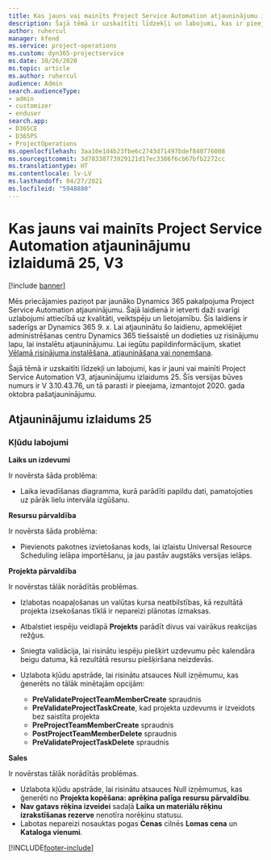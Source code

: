 ```yaml
---
title: Kas jauns vai mainīts Project Service Automation atjauninājumu izlaidumā 25, V3
description: Šajā tēmā ir uzskaitīti līdzekļi un labojumi, kas ir pieejami Project Service Automation atjauninājumu izlaidumā 25, V3.
author: ruhercul
manager: kfend
ms.service: project-operations
ms.custom: dyn365-projectservice
ms.date: 10/26/2020
ms.topic: article
ms.author: ruhercul
audience: Admin
search.audienceType:
- admin
- customizer
- enduser
search.app:
- D365CE
- D365PS
- ProjectOperations
ms.openlocfilehash: 3aa10e1d4b23fbe6c2743d71497bdef840776008
ms.sourcegitcommit: 3d78338773929121d17ec3386f6cb67bfb2272cc
ms.translationtype: HT
ms.contentlocale: lv-LV
ms.lasthandoff: 04/27/2021
ms.locfileid: "5948880"
---
```

# <a name="whats-new-or-changed-in-project-service-automation-update-release-25-v3"></a>Kas jauns vai mainīts Project Service Automation atjauninājumu izlaidumā 25, V3

[!include [banner](../includes/psa-now-project-operations.md)]

Mēs priecājamies paziņot par jaunāko Dynamics 365 pakalpojuma Project Service Automation atjauninājumu. Šajā laidienā ir ietverti daži svarīgi uzlabojumi attiecībā uz kvalitāti, veiktspēju un lietojamību. Šis laidiens ir saderīgs ar Dynamics 365 9. x. Lai atjauninātu šo laidienu, apmeklējiet administrēšanas centru Dynamics 365 tiešsaistē un dodieties uz risinājumu lapu, lai instalētu atjauninājumu. Lai iegūtu papildinformācijum, skatiet [Vēlamā risinājuma instalēšana, atjaunināšana vai noņemšana](/power-platform/admin/install-remove-preferred-solution).

Šajā tēmā ir uzskaitīti līdzekļi un labojumi, kas ir jauni vai mainīti Project Service Automation V3, atjauninājumu izlaidums 25. Šīs versijas būves numurs ir V 3.10.43.76, un tā parasti ir pieejama, izmantojot 2020. gada oktobra pašatjauninājumu.

## <a name="update-release-25"></a>Atjauninājumu izlaidums 25

### <a name="bug-fixes"></a>Kļūdu labojumi

**Laiks un izdevumi**

Ir novērsta šāda problēma:

- Laika ievadīšanas diagramma, kurā parādīti papildu dati, pamatojoties uz pārāk lielu intervāla izgūšanu.

**Resursu pārvaldība**

Ir novērsta šāda problēma:

- Pievienots pakotnes izvietošanas kods, lai izlaistu Universal Resource Scheduling ielāpa importēšanu, ja jau pastāv augstāks versijas ielāps.

**Projekta pārvaldība**

Ir novērstas tālāk norādītās problēmas.

- Izlabotas noapaļošanas un valūtas kursa neatbilstības, kā rezultātā projekta izsekošanas tīklā ir nepareizi plānotas izmaksas.
- Atbalstiet iespēju veidlapā **Projekts** parādīt divus vai vairākus reakcijas režģus.
- Sniegta validācija, lai risinātu iespēju piešķirt uzdevumu pēc kalendāra beigu datuma, kā rezultātā resursu piešķiršana neizdevās.
- Uzlabota kļūdu apstrāde, lai risinātu atsauces Null izņēmumu, kas ģenerēts no tālāk minētajām opcijām:

    - **PreValidateProjectTeamMemberCreate** spraudnis
    - **PreValidateProjectTaskCreate**, kad projekta uzdevums ir izveidots bez saistīta projekta
    - **PreProjectTeamMemberCreate** spraudnis
    - **PostProjectTeamMemberDelete** spraudnis
    - **PreValidateProjectTaskDelete** spraudnis

**Sales**

Ir novērstas tālāk norādītās problēmas.

- Uzlabota kļūdu apstrāde, lai risinātu atsauces Null izņēmumus, kas ģenerēti no **Projekta kopēšana: aprēķina palīga resursu pārvaldību**.
- **Nav gatavs rēķina izveidei** sadaļā **Laika un materiālu rēķinu izrakstīšanas rezerve** nenotīra norēķinu statusu.
- Labotas nepareizi nosauktas pogas **Cenas** cilnēs **Lomas cena** un **Kataloga vienumi**.


[!INCLUDE[footer-include](../includes/footer-banner.md)]